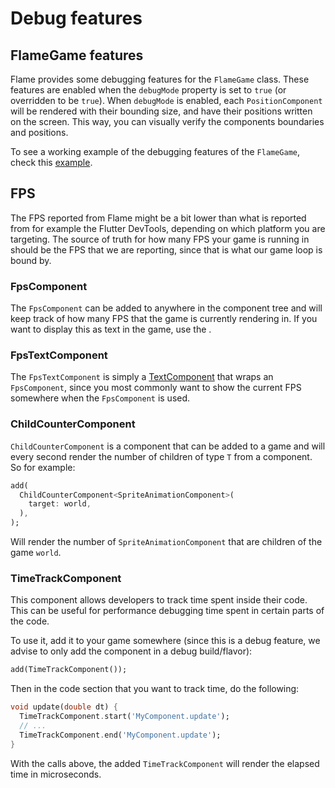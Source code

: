# Debug features


## FlameGame features

Flame provides some debugging features for the `FlameGame` class. These features are enabled when
the `debugMode` property is set to `true` (or overridden to be `true`).
When `debugMode` is enabled, each `PositionComponent` will be rendered with their bounding size, and
have their positions written on the screen. This way, you can visually verify the components
boundaries and positions.

To see a working example of the debugging features of the `FlameGame`, check this
[example](https://github.com/flame-engine/flame/blob/main/examples/lib/stories/components/debug_example.dart).


## FPS

The FPS reported from Flame might be a bit lower than what is reported from for example the Flutter
DevTools, depending on which platform you are targeting. The source of truth for how many FPS your
game is running in should be the FPS that we are reporting, since that is what our game loop is
bound by.


### FpsComponent

The `FpsComponent` can be added to anywhere in the component tree and will keep track of how many
FPS that the game is currently rendering in. If you want to display this as text in the game, use
the [](#fpstextcomponent).


### FpsTextComponent

The `FpsTextComponent` is simply a [TextComponent] that wraps an `FpsComponent`, since you most
commonly want to show the current FPS somewhere when the `FpsComponent` is used.


[TextComponent]: ../rendering/text_rendering.md#textcomponent


### ChildCounterComponent

`ChildCounterComponent` is a component that can be added to a game and will every second render
the number of children of type `T` from a component. So for example:

```dart
add(
  ChildCounterComponent<SpriteAnimationComponent>(
    target: world,
  ),
);
```

Will render the number of `SpriteAnimationComponent` that are children of the game `world`.


### TimeTrackComponent

This component allows developers to track time spent inside their code. This can be useful for
performance debugging time spent in certain parts of the code.

To use it, add it to your game somewhere (since this is a debug feature, we advise to only add the
component in a debug build/flavor):

```dart
add(TimeTrackComponent());
```

Then in the code section that you want to track time, do the following:

```dart
void update(double dt) {
  TimeTrackComponent.start('MyComponent.update');
  // ...
  TimeTrackComponent.end('MyComponent.update');
}
```

With the calls above, the added `TimeTrackComponent` will render the elapsed time in
microseconds.
